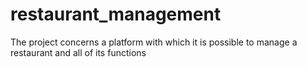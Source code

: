 # restaurant_management
The project concerns a platform with which it is possible to manage a restaurant and all of its functions
